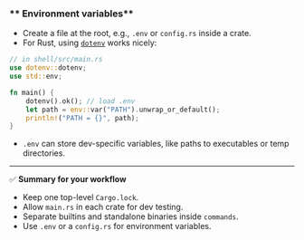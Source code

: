 

### ** Environment variables**

* Create a file at the root, e.g., `.env` or `config.rs` inside a crate.
* For Rust, using [`dotenv`](https://docs.rs/dotenv/latest/dotenv/) works nicely:

```rust
// in shell/src/main.rs
use dotenv::dotenv;
use std::env;

fn main() {
    dotenv().ok(); // load .env
    let path = env::var("PATH").unwrap_or_default();
    println!("PATH = {}", path);
}
```

* `.env` can store dev-specific variables, like paths to executables or temp directories.

---

✅ **Summary for your workflow**

* Keep one top-level `Cargo.lock`.
* Allow `main.rs` in each crate for dev testing.
* Separate builtins and standalone binaries inside `commands`.
* Use `.env` or a `config.rs` for environment variables.

